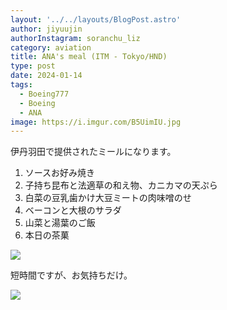 ```yaml
---
layout: '../../layouts/BlogPost.astro'
author: jiyuujin
authorInstagram: soranchu_liz
category: aviation
title: ANA's meal (ITM - Tokyo/HND)
type: post
date: 2024-01-14
tags:
  - Boeing777
  - Boeing
  - ANA
image: https://i.imgur.com/B5UimIU.jpg
---
```


伊丹羽田で提供されたミールになります。

1. ソースお好み焼き
2. 子持ち昆布と法適草の和え物、カニカマの天ぷら
3. 白菜の豆乳歯かけ大豆ミートの肉味噌のせ
4. ベーコンと大根のサラダ
5. 山菜と湯葉のご飯
6. 本日の茶菓

![](/assets/img/20240114/kinaishoku.JPG)

短時間ですが、お気持ちだけ。

![](/assets/img/20240114/sub.JPG)
